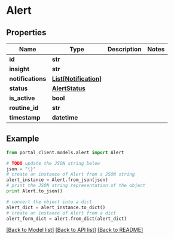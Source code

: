 # Alert


## Properties
Name | Type | Description | Notes
------------ | ------------- | ------------- | -------------
**id** | **str** |  | 
**insight** | **str** |  | 
**notifications** | [**List[Notification]**](Notification.md) |  | 
**status** | [**AlertStatus**](AlertStatus.md) |  | 
**is_active** | **bool** |  | 
**routine_id** | **str** |  | 
**timestamp** | **datetime** |  | 

## Example

```python
from portal_client.models.alert import Alert

# TODO update the JSON string below
json = "{}"
# create an instance of Alert from a JSON string
alert_instance = Alert.from_json(json)
# print the JSON string representation of the object
print Alert.to_json()

# convert the object into a dict
alert_dict = alert_instance.to_dict()
# create an instance of Alert from a dict
alert_form_dict = alert.from_dict(alert_dict)
```
[[Back to Model list]](../README.md#documentation-for-models) [[Back to API list]](../README.md#documentation-for-api-endpoints) [[Back to README]](../README.md)


